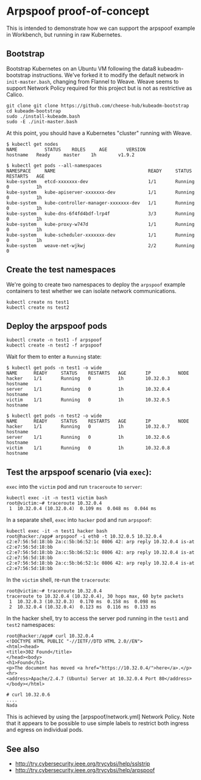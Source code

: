 # Arpspoof proof-of-concept

This is intended to demonstrate how we can support the arpspoof example in
Workbench, but running in raw Kubernetes.

## Bootstrap
Bootstrap Kubernetes on an Ubuntu VM following the data8 kubeadm-bootstrap
instructions. We've forked it to modify the default network in
`init-master.bash`, changing from Flannel to Weave. Weave seems to support
Network Policy required for this project but is not as restrictive as Calico.

```
git clone git clone https://github.com/cheese-hub/kubeadm-bootstrap
cd kubeadm-bootstrap
sudo ./install-kubeadm.bash
sudo -E ./init-master.bash
```

At this point, you should have a Kubernetes "cluster" running with Weave. 
	
```
$ kubectl get nodes
NAME          STATUS    ROLES     AGE       VERSION
hostname   Ready     master    1h        v1.9.2
```

```
$ kubectl get pods --all-namespaces 
NAMESPACE     NAME                                  READY     STATUS    RESTARTS   AGE
kube-system   etcd-xxxxxxx-dev                      1/1       Running   0          1h
kube-system   kube-apiserver-xxxxxxx-dev            1/1       Running   0          1h
kube-system   kube-controller-manager-xxxxxxx-dev   1/1       Running   0          1h
kube-system   kube-dns-6f4fd4bdf-lrp4f              3/3       Running   0          1h
kube-system   kube-proxy-w747d                      1/1       Running   0          1h
kube-system   kube-scheduler-xxxxxxx-dev            1/1       Running   0          1h
kube-system   weave-net-wjkwj                       2/2       Running   0
```

## Create the test namespaces
We're going to create two namespaces to deploy the `arpspoof` example
containers to test whether we can isolate network communications.

```
kubectl create ns test1
kubectl create ns test2
```

## Deploy the arpspoof pods
```
kubectl create -n test1 -f arpspoof
kubectl create -n test2 -f arpspoof
```

Wait for them to enter a `Running` state:
```
$ kubectl get pods -n test1 -o wide
NAME      READY     STATUS    RESTARTS   AGE       IP          NODE
hacker    1/1       Running   0          1h        10.32.0.3   hostname
server    1/1       Running   0          1h        10.32.0.4   hostname
victim    1/1       Running   0          1h        10.32.0.5   hostname

$ kubectl get pods -n test2 -o wide
NAME      READY     STATUS    RESTARTS   AGE       IP          NODE
hacker    1/1       Running   0          1h        10.32.0.7   hostname
server    1/1       Running   0          1h        10.32.0.6   hostname
victim    1/1       Running   0          1h        10.32.0.8   hostname
```

## Test the arpspoof scenario (via `exec`):

`exec` into the `victim` pod and run `traceroute` to `server`:
```
kubectl exec -it -n test1 victim bash
root@victim:~# traceroute 10.32.0.4
 1  10.32.0.4 (10.32.0.4)  0.109 ms  0.048 ms  0.044 ms
```

In a separate shell, `exec` into `hacker` pod and run `arpspoof`:
```
kubectl exec -it -n test1 hacker bash
root@hacker:/app# arpspoof -i eth0 -t 10.32.0.5 10.32.0.4
c2:e7:56:5d:18:bb 2a:c:5b:b6:52:1c 0806 42: arp reply 10.32.0.4 is-at c2:e7:56:5d:18:bb
c2:e7:56:5d:18:bb 2a:c:5b:b6:52:1c 0806 42: arp reply 10.32.0.4 is-at c2:e7:56:5d:18:bb
c2:e7:56:5d:18:bb 2a:c:5b:b6:52:1c 0806 42: arp reply 10.32.0.4 is-at c2:e7:56:5d:18:bb
```

In the `victim` shell, re-run the `traceroute`:
```
root@victim:~# traceroute 10.32.0.4
traceroute to 10.32.0.4 (10.32.0.4), 30 hops max, 60 byte packets
 1  10.32.0.3 (10.32.0.3)  0.170 ms  0.158 ms  0.098 ms
 2  10.32.0.4 (10.32.0.4)  0.123 ms  0.116 ms  0.133 ms
```

In the hacker shell, try to access the server pod running in the `test1` and
`test2` namespaces:

```
root@hacker:/app# curl 10.32.0.4
<!DOCTYPE HTML PUBLIC "-//IETF//DTD HTML 2.0//EN">
<html><head>
<title>302 Found</title>
</head><body>
<h1>Found</h1>
<p>The document has moved <a href="https://10.32.0.4/">here</a>.</p>
<hr>
<address>Apache/2.4.7 (Ubuntu) Server at 10.32.0.4 Port 80</address>
</body></html>

# curl 10.32.0.6
....
Nada
```

This is achieved by using the [arpspoof/network.yml] Network Policy. Note that
it appears to be possible to use simple labels to restrict both ingress and
egress on individual pods.



## See also
* http://try.cybersecurity.ieee.org/trycybsi/help/sslstrip
* http://try.cybersecurity.ieee.org/trycybsi/help/arpspoof
